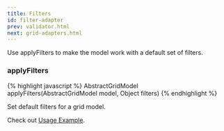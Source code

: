 ```yaml
---
title: Filters
id: filter-adapter
prev: validator.html
next: grid-adapters.html
---
```


Use applyFilters to make the model work with a default set of filters.

### applyFilters

{% highlight javascript %}
AbstractGridModel applyFilters(AbstractGridModel model, Object filters)
{% endhighlight %}

Set default filters for a grid model.

Check out [Usage Example](applying-filters.html).
